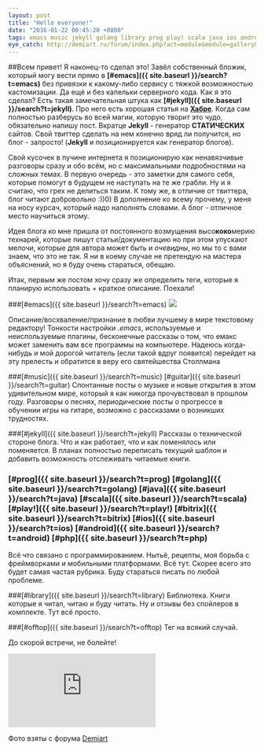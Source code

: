 ```yaml
---
layout: post
title: "Hello everyone!"
date: "2016-01-22 00:45:20 +0800"
tags: emacs music jekyll golang library prog play! scala java ios android guitar bitrix offtop php
eye_catch: http://demiart.ru/forum/index.php?act=module&module=gallery&cmd=viewimage&img=64379
---
```

##Всем привет!
Я наконец-то сделал это! Завёл собственный бложик, который могу вести прямо в **[#emacs]({{ site.baseurl }}/search?t=emacs)** без привязки к какому-либо сервису с тяжкой возможностью кастомизации. Да ещё и без капельки серверного кода. Как я это сделал? Есть такая замечательная штука как **[#jekyll]({{ site.baseurl }}/search?t=jekyll)**. Про него есть хорошая статья на **[Хабре](http://habrahabr.ru/post/207650/)**. Когда сам полностью разберусь во всей магии, которую творит это чудо, обязательно напишу пост. Вкратце **Jekyll** - генератор **СТАТИЧЕСКИХ** сайтов. Свой твиттер сделать на нем конечно вряд ли получится, но блог - запросто! (**Jekyll** и позиционируется как генератор блогов). 
<!--more-->

Свой кусочек в пучине интернета я позиционирую как ненавязчивые разговоры сразу и обо всём, но с максимальными подробностями на сложных темах. В первую очередь - это заметки для самого себя, которые помогут в будущем не наступать на те же грабли. Ну и я считаю, что грех не делиться таким. К тому же, в отличие от твиттера, блог читают добровольно :))0) В дополнение ко всему прочему, у меня на носу курсач, который надо наполнять словами. А блог - отличное место научиться этому. 

Идея блога ко мне пришла от постоянного возмущения высо**коко**мерию технарей, которые пишут статьи/документацию но при этом упускают мелочи, которые для автора может быть и *очевидны*, но мы то с вами знаем, что это не так. Я ни в коему случае не претендую на мастера объяснений, но я буду очень стараться, обещаю. 

Итак, первым же постом хочу сразу же определить теги, которые я планирую использовать + краткое описание. Поехали!

###[#emacs]({{ site.baseurl }}/search?t=emacs) 
![](http://ergoemacs.org/emacs/emacs_logo/emacs_logo_no_border.png)

Описание/восхваление/признание в любви лучшему в мире текстовому редактору! Тонкости настройки *.emacs*, используемые и неиспользуемые плагины, бесконечные рассказы о том, что емакс может заменить вам все программы на компьютере. Надеюсь когда-нибудь и мой дорогой читатель (если такой вдруг появится) перейдет на эту прелесть и обратится в веру его святейшества Столлмана

###[#music]({{ site.baseurl }}/search?t=music) [#guitar]({{ site.baseurl }}/search?t=guitar)
Спонтанные посты о музыке и новые открытия в этом удивительном мире, который я как никогда прочувствовал в прошлом году. Разговоры о песнях, периодические посты о прогрессе в обучении игры на гитаре, возможно c рассказами о возникших трудностях.

###[#jekyll]({{ site.baseurl }}/search?t=jekyll)
Рассказы о технической стороне блога. Что и как работает, что и как поменялось или поменяется. В планах полностью переписать текущий шаблон и добавить возможность отслеживать читаемые книги.

### [#prog]({{ site.baseurl }}/search?t=prog) [#golang]({{ site.baseurl }}/search?t=golang) [#java]({{ site.baseurl }}/search?t=java) [#scala]({{ site.baseurl }}/search?t=scala) [#play!]({{ site.baseurl }}/search?t=play!) [#bitrix]({{ site.baseurl }}/search?t=bitrix) [#ios]({{ site.baseurl }}/search?t=ios) [#android]({{ site.baseurl }}/search?t=android) [#php]({{ site.baseurl }}/search?t=php)

Всё что связано с программированием. Нытьё, рецепты, моя борьба с фреймворками и мобильными платформами. Всё тут. Скорее всего это будет самая частая рубрика. Буду стараться писать по любой проблеме.

###[#library]({{ site.baseurl }}/search?t=library)
Библиотека. Книги которые я читал, читаю и буду читать. Ну и отзывы без спойлеров в комплекте. Тут всё просто.

###[#offtop]({{ site.baseurl }}/search?t=offtop)
Тег на всякий случай.


До скорой встречи, не болейте!

![](http://demiart.ru/forum/index.php?act=module&module=gallery&cmd=viewimage&img=64281)

Фото взяты с форума [Demiart](http://demiart.ru/forum/) 

